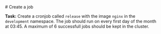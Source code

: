 # Create a job

**Task:** Create a cronjob called `release` with the image `nginx` in the `development` namespace.
The job should run on every first day of the month at 03:45. A maximum of 6 successfull jobs should be kept in the cluster.
